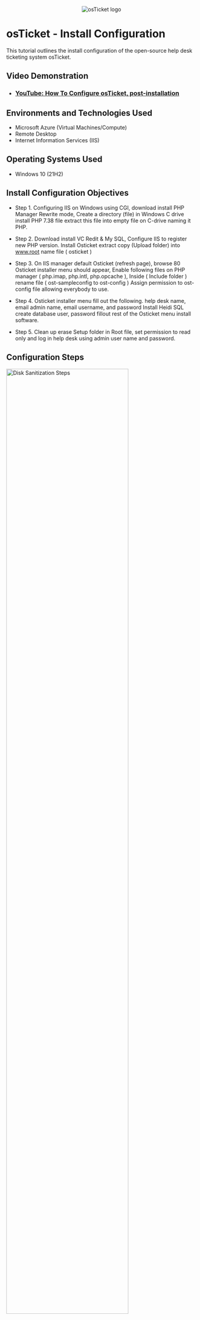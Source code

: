 <p align="center">
<img src="https://i.imgur.com/Clzj7Xs.png" alt="osTicket logo"/>
</p>

<h1>osTicket - Install Configuration</h1>
This tutorial outlines the install configuration of the open-source help desk ticketing system osTicket.<br />


<h2>Video Demonstration</h2>

- ### [YouTube: How To Configure osTicket, post-installation](https://www.youtube.com)

<h2>Environments and Technologies Used</h2>

- Microsoft Azure (Virtual Machines/Compute)
- Remote Desktop
- Internet Information Services (IIS)

<h2>Operating Systems Used </h2>

- Windows 10</b> (21H2)

<h2>Install Configuration Objectives</h2>

- Step 1. Configuring IIS on Windows using CGI, download install PHP Manager Rewrite mode, Create a directory (file) in Windows C drive 
          install PHP 7.38 file extract this file into empty file on C-drive naming it PHP.

- Step 2. Download install VC Redit & My SQL, Configure IIS to register new PHP version. Install Osticket extract copy (Upload folder) 
          into www.root name file ( osticket )
  
- Step 3. On IIS manager default Osticket (refresh page), browse 80 Osticket installer menu should appear,
          Enable following files on PHP manager ( php.imap, php.intl, php.opcache ),
          Inside ( Include folder ) rename file ( ost-sampleconfig to ost-config ) Assign permission to ost-config file allowing 
          everybody to use.

- Step 4. Osticket installer menu fill out the following. help desk name, email admin name, email username, and password
          Install Heidi SQL create database user, password
          fillout rest of the Osticket menu install software.

- Step 5. Clean up erase Setup folder in Root file, set permission to read only and log in help desk using admin user name and password.

     
<h2>Configuration Steps</h2>

<p>
<img src="https://i.imgur.com/DJmEXEB.png" height="80%" width="80%" alt="Disk Sanitization Steps"/>
</p>
<p>
Step 1. Installing IIS in windows with CGI in start menu type (control panel) go to programs, turn windows features on/off, 
        (windows features menu) go to Internet informaation Service, World wide web services, inside Application development features 
        (check box CGI) make sure (common HTTP features) and (IIS management console) are selected as well.
        
Install PHP manager and Rewrite mode from simple list lab instructions
(https://docs.google.com/document/d/12QH7yrsaiUfYNOgZK7KgTSZQSJ-HYTSVcGFildWMRig/edit#bookmark=id.cajb4ktub1km)</p>

Create a directory (file) inside Windows C drive go to file folder, this pc, Windows C drive, create new file (name file PHP) 
download PHP 7.38 (right click) extract, browse look for empty PHP folder inside C drive, extract will put files inside PHP 

Download Vc Redist and My Sql from simple list on my sql menu click typical install, standard config, name Root Password make one up.

<p>
<img src="https://i.imgur.com/DJmEXEB.png" height="80%" width="80%" alt="Disk Sanitization Steps"/>
</p>
<p>
Step 2. Register new PHP version to PHP manager go to start type iis (run as admin) PHP manager, register new PHP version,
        Browse, look for PHP CGI under PHP folder located inside Windows C-drive.

install Osticket inside file there is (Upload folder) open file folder, this pc, win c, inetub, www.root drag (upload) folder inside www.root folder name folder (Osticket).

<p>
<img src="https://i.imgur.com/DJmEXEB.png" height="80%" width="80%" alt="Disk Sanitization Steps"/>
</p>
<p>Step 3. Go to IIS manager page sites> defaualt> Osticket folder, (action manage folder), Browse 80 (Osticket installer page appears)
Enable files for Osticket IIS manager menu go to PHP manager, enable or disable, enable following: php_imap, php_intl, php_opchache
(refresh Osticket installer)


Rename file ossample.config to ost-config file is on windows c drive inside osticket upload folder.
  <p>
<img src="https://i.imgur.com/DJmEXEB.png" height="80%" width="80%" alt="Disk Sanitization Steps"/>
</p>
<p>Step 4. Assign permission on ost-config file (right click) ost-config file property, security, advanced, disable inheritance,
remove all inherited permission from object, add (permission) select principal, (type) everyone, check names, (basic permission) 
full control, apply (now everyone can use ost-config file )

Osticket menu fill out the following: help desk name and email, Admin first, last name, email, username, password. 

Set-up database for Osticket download and install Heidi Sql from (simple list) (Heidi Sql menu) new, settings username root, 
make up password, open

Creating database (Heidi Sql menu) (right click) unamed, create new, database, (name it) osticket, install
fill out rest of the osticket installer menu mysql name: root, mysql password:, install now (osticket program succesfully installed) 

<p>
<img src="https://i.imgur.com/DJmEXEB.png" height="80%" width="80%" alt="Disk Sanitization Steps"/>
</p>
<p>Step 5. Clean up erase setup folder in root file (file folder) thispc, win-c, instpub, www.root, inside (osticket folder) 
erase setup folder.

Set permissions for read-only go to (include folder), ost-config file, (right click), properties, security, advanced, (click) everyone
edit, leave Read and Read & execute boxes checked only, apply

Log in help desk osticket 
(http://localhost/osTicket/scp/login.php)http://localhost/osTicket/scp/login.php
type admin username and password.

